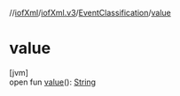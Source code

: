 //[iofXml](../../../index.md)/[iofXml.v3](../index.md)/[EventClassification](index.md)/[value](value.md)

# value

[jvm]\
open fun [value](value.md)(): [String](https://docs.oracle.com/javase/8/docs/api/java/lang/String.html)
